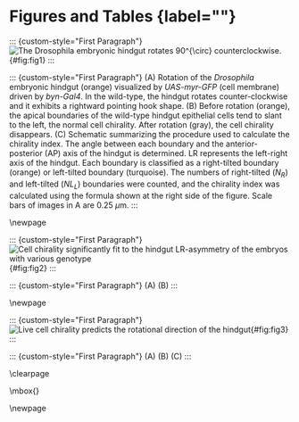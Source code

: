 # Figures and Tables {label=""}

::: {custom-style="First Paragraph"}
![The *Drosophila* embryonic hindgut rotates $90^{\circ}$ counterclockwise.](../figs/fig1.png){#fig:fig1}
:::

::: {custom-style="First Paragraph"}
\(A) Rotation of the *Drosophila* embryonic hindgut (orange) visualized by *UAS-myr-GFP* (cell membrane) driven by *byn-Gal4*.
In the wild-type, the hindgut rotates counter-clockwise and it exhibits a rightward pointing hook shape.
\(B) Before rotation (orange), the apical boundaries of the wild-type hindgut epithelial cells tend to slant to the left, the normal cell chirality.
After rotation (gray), the cell chirality disappears.
\(C) Schematic summarizing the procedure used to calculate the chirality index.
The angle between each boundary and the anterior-posterior (AP) axis of the hindgut is determined.
LR represents the left-right axis of the hindgut.
Each boundary is classified as a right-tilted boundary (orange) or left-tilted boundary (turquoise).
The numbers of right-tilted ($N_{R}$) and left-tilted ($NL_{L}$) boundaries were counted, and the chirality index was calculated using the formula shown at the right side of the figure.
Scale bars of images in A are 0.25 $\mu$m.
:::

\newpage

::: {custom-style="First Paragraph"}
![Cell chirality significantly fit to the hindgut LR-asymmetry of the embryos with various genotype](../figs/fig2.png){#fig:fig2}
:::

::: {custom-style="First Paragraph"}
\(A) 
\(B) 
:::

\newpage

::: {custom-style="First Paragraph"}
![Live cell chirality predicts the rotational direction of the hindgut](../figs/fig3.png){#fig:fig3}
:::

::: {custom-style="First Paragraph"}
\(A) 
\(B) 
\(C) 
:::

\clearpage

\mbox{}

\newpage

<!--
0_metadata/meta0.md
0_metadata/meta1.md
1_abstract.md
2_introduction.md
3_procedures.md
4_results.md
5_discussion.md
6_figs.md
7_references.md
8_supplements.md
-->
